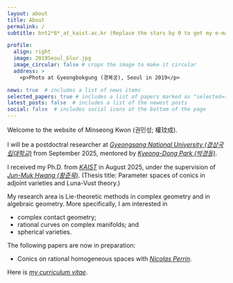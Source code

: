 ```yaml
---
layout: about
title: About
permalink: /
subtitle: bnt2*8*_at_kaist.ac.kr (Replace the stars by 0 to get my e-mail address)

profile:
  align: right
  image: 2019Seoul_blur.jpg
  image_circular: false # crops the image to make it circular
  address: >
    <p>Photo at Gyeongbokgung (경복궁), Seoul in 2019</p>

news: true  # includes a list of news items
selected_papers: true # includes a list of papers marked as "selected={true}"
latest_posts: false  # includes a list of the newest posts
social: false  # includes social icons at the bottom of the page
---
```

Welcome to the website of Minseong Kwon (권민성; 權玟成).

I will be a postdoctral researcher at *[Gyeongsang National University (경상국립대학교)](https://www.gnu.ac.kr/math/main.do)* from September 2025, mentored by *[Kyeong-Dong Park (박경동)](https://sites.google.com/view/kdpark)*.

I received my Ph.D. from *[KAIST](https://mathsci.kaist.ac.kr/)* in August 2025, under the supervision of *[Jun-Muk Hwang (황준묵)](https://www.ibs.re.kr/eng/sub02_02_03.do)*. (Thesis title: Parameter spaces of conics in adjoint varieties and Luna-Vust theory.)

My research area is Lie-theoretic methods in complex geometry and in algebraic geometry. More specifically, I am interested in
* complex contact geometry;
* rational curves on complex manifolds; and
* spherical varieties.

The following papers are now in preparation:
* Conics on rational homogeneous spaces with *[Nicolas Perrin](https://perso.pages.math.cnrs.fr/users/nicolas.perrin/)*.

Here is *<a href="assets/pdf/Curriculum_Vitae_Minseong_Kwon.pdf" target="_blank">my curriculum vitae</a>*.
